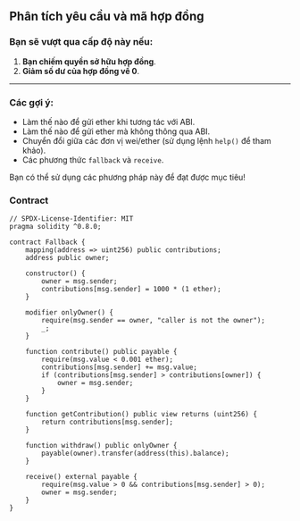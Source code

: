 ## Phân tích yêu cầu và mã hợp đồng

### Bạn sẽ vượt qua cấp độ này nếu:
1. **Bạn chiếm quyền sở hữu hợp đồng**.
2. **Giảm số dư của hợp đồng về 0**.

---

### Các gợi ý:
- Làm thế nào để gửi ether khi tương tác với ABI.
- Làm thế nào để gửi ether mà không thông qua ABI.
- Chuyển đổi giữa các đơn vị wei/ether (sử dụng lệnh `help()` để tham khảo).
- Các phương thức `fallback` và `receive`.

Bạn có thể sử dụng các phương pháp này để đạt được mục tiêu!
### Contract
```solidity
// SPDX-License-Identifier: MIT
pragma solidity ^0.8.0;

contract Fallback {
    mapping(address => uint256) public contributions;
    address public owner;

    constructor() {
        owner = msg.sender;
        contributions[msg.sender] = 1000 * (1 ether);
    }

    modifier onlyOwner() {
        require(msg.sender == owner, "caller is not the owner");
        _;
    }

    function contribute() public payable {
        require(msg.value < 0.001 ether);
        contributions[msg.sender] += msg.value;
        if (contributions[msg.sender] > contributions[owner]) {
            owner = msg.sender;
        }
    }

    function getContribution() public view returns (uint256) {
        return contributions[msg.sender];
    }

    function withdraw() public onlyOwner {
        payable(owner).transfer(address(this).balance);
    }

    receive() external payable {
        require(msg.value > 0 && contributions[msg.sender] > 0);
        owner = msg.sender;
    }
}
```
